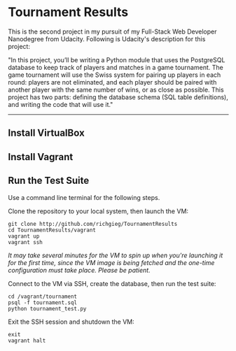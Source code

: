 # Tournament Results

This is the second project in my pursuit of my Full-Stack Web Developer
Nanodegree from Udacity. Following is Udacity's description for this project:

"In this project, you’ll be writing a Python module that uses the PostgreSQL
database to keep track of players and matches in a game tournament. The game
tournament will use the Swiss system for pairing up players in each round:
players are not eliminated, and each player should be paired with another player
with the same number of wins, or as close as possible. This project has two
parts: defining the database schema (SQL table definitions), and writing the
code that will use it."

----
## Install VirtualBox


## Install Vagrant


## Run the Test Suite
Use a command line terminal for the following steps.

Clone the repository to your local system, then launch the VM:
```
git clone http://github.com/richgieg/TournamentResults
cd TournamentResults/vagrant
vagrant up
vagrant ssh
```

*It may take several minutes for the VM to spin up when you're launching it for
the first time, since the VM image is being fetched and the one-time
configuration must take place. Please be patient.*

Connect to the VM via SSH, create the database, then run the test suite:
```
cd /vagrant/tournament
psql -f tournament.sql
python tournament_test.py
```

Exit the SSH session and shutdown the VM:
```
exit
vagrant halt
```
